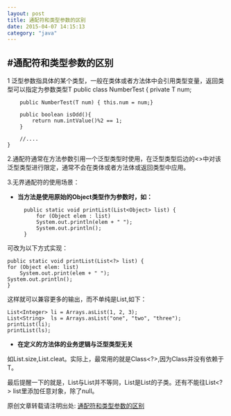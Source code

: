 ```yaml
---
layout: post
title: 通配符和类型参数的区别
date: 2015-04-07 14:15:13
category: "java"
---
```


#通配符和类型参数的区别
----------------------------

1 泛型参数指具体的某个类型，一般在类体或者方法体中会引用类型变量，返回类型可以指定为参数类型T
	public class NumberTest<T extends Integer> {
		private T num;
	
		public NumberTest(T num) { this.num = num;}
	
		public boolean isOdd(){
			return num.intValue()%2 == 1;
		}
	
		//....
	}

2.通配符通常在方法参数引用一个泛型类型时使用，在泛型类型后边的<>中对该泛型类型进行限定，通常不会在类体或者方法体或返回类型中应用。

3.无界通配符的使用场景：

* **当方法是使用原始的Object类型作为参数时，如：**

		public static void printList(List<Object> list) {
    		for (Object elem : list)
        	System.out.println(elem + " ");
   	 		System.out.println();
		}

可改为以下方式实现：

	public static void printList(List<?> list) {
    for (Object elem: list)
        System.out.print(elem + " ");
    System.out.println();
	}

这样就可以兼容更多的输出，而不单纯是List<Object>,如下：

	List<Integer> li = Arrays.asList(1, 2, 3);
	List<String>  ls = Arrays.asList("one", "two", "three");
	printList(li);
	printList(ls);

* **在定义的方法体的业务逻辑与泛型类型无关**

如List.size,List.cleat。实际上，最常用的就是Class<?>,因为Class<T>并没有依赖于T。

最后提醒一下的就是，List<Object>与List<?>并不等同，List<Object>是List<?>的子类。还有不能往List<?> list里添加任意对象，除了null。








原创文章转载请注明出处: [通配符和类型参数的区别]( http://yxzhangbupt.github.io/java/2015/04/07/java-Generatic-programming.html)
